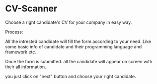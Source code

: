 # CV-Scanner
Choose a right candidate's CV for your company in easy way.

Process:

All the intrested candidate will fill the form according to your need. Like some basic info of candidate and their programming language and framework etc.

Once the form is submitted. all the candidate will appear on screen with their all information.

you just click on "next" button and choose your right candidate.
